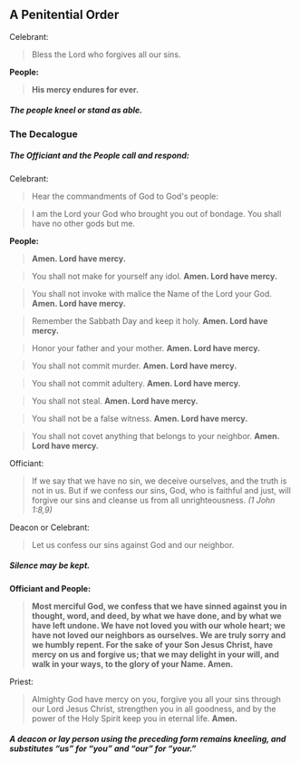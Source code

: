 ## A Penitential Order

Celebrant:
> Bless the Lord who forgives all our sins.

**People:**
> **His mercy endures for ever.**

##### The people kneel or stand as able.

### The Decalogue
##### The _Officiant_ and the **People** call and respond:

Celebrant:
> Hear the commandments of God to God's people:

> I am the Lord your God who brought you out of bondage. You shall have no other gods but me.

**People:**
> **Amen. Lord have mercy.**

> You shall not make for yourself any idol.
> **Amen. Lord have mercy.**

> You shall not invoke with malice the Name of the Lord your God.
> **Amen. Lord have mercy.**

> Remember the Sabbath Day and keep it holy.
> **Amen. Lord have mercy.**

> Honor your father and your mother.
> **Amen. Lord have mercy.**

> You shall not commit murder.
> **Amen. Lord have mercy.**

> You shall not commit adultery.
> **Amen. Lord have mercy.**

> You shall not steal.
> **Amen. Lord have mercy.**

> You shall not be a false witness.
> **Amen. Lord have mercy.**

> You shall not covet anything that belongs to your neighbor.
> **Amen. Lord have mercy.**

Officiant:
> If we say that we have no sin, we deceive ourselves, and the truth is not in us. But if we confess our sins, God, who is faithful and just, will forgive our sins and cleanse us from all unrighteousness. _(1 John 1:8,9)_

Deacon or Celebrant:
> Let us confess our sins against God and our neighbor.

##### Silence may be kept.

**Officiant and People:**
> **Most merciful God,
we confess that we have sinned against you
in thought, word, and deed,
by what we have done,
and by what we have left undone.
We have not loved you with our whole heart;
we have not loved our neighbors as ourselves.
We are truly sorry and we humbly repent.
For the sake of your Son Jesus Christ,
have mercy on us and forgive us;
that we may delight in your will,
and walk in your ways,
to the glory of your Name. Amen.**

Priest:
> Almighty God have mercy on you, forgive you all your sins through our Lord Jesus Christ, strengthen you in all goodness, and by the power of the Holy Spirit keep you in eternal life. **Amen.**

##### A deacon or lay person using the preceding form remains kneeling, and substitutes “us” for “you” and “our” for “your.”
